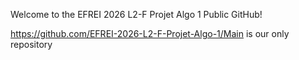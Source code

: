 <!-- # EFREI 2026 L2-F Projet Algo 1︱GitHub﹣README﹣Public -->

Welcome to the EFREI 2026 L2-F Projet Algo 1 Public GitHub!

https://github.com/EFREI-2026-L2-F-Projet-Algo-1/Main is our only repository
